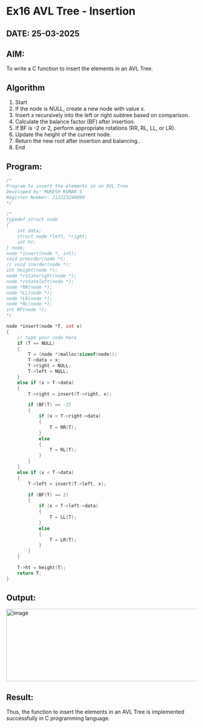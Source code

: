 # Ex16 AVL Tree - Insertion
## DATE: 25-03-2025
## AIM:
To write a C function to insert the elements in an AVL Tree.

## Algorithm
1. Start 
2. If the node is NULL, create a new node with value x. 
3. Insert x recursively into the left or right subtree based on comparison. 
4. Calculate the balance factor (BF) after insertion. 
5. If BF is -2 or 2, perform appropriate rotations (RR, RL, LL, or LR). 
6. Update the height of the current node. 
7. Return the new root after insertion and balancing.. 
8. End   

## Program:
```c
/*
Program to insert the elements in an AVL Tree
Developed by: MUKESH KUMAR S
Register Number: 212223240099 
*/

/*
typedef struct node
{
    int data;
    struct node *left, *right;
    int ht;
} node;
node *insert(node *, int);
void preorder(node *);
// void inorder(node *);
int height(node *);
node *rotateright(node *);
node *rotateleft(node *);
node *RR(node *);
node *LL(node *);
node *LR(node *);
node *RL(node *);
int BF(node *);
*/

node *insert(node *T, int x)
{
    // type your code here
    if (T == NULL)
    {
        T = (node *)malloc(sizeof(node));
        T->data = x;
        T->right = NULL;
        T->left = NULL;
    }
    else if (x > T->data)
    {
        T->right = insert(T->right, x);

        if (BF(T) == -2)
        {
            if (x > T->right->data)
            {
                T = RR(T);
            }
            else
            {
                T = RL(T);
            }
        }
    }
    else if (x < T->data)
    {
        T->left = insert(T->left, x);

        if (BF(T) == 2)
        {
            if (x < T->left->data)
            {
                T = LL(T);
            }
            else
            {
                T = LR(T);
            }
        }
    }

    T->ht = height(T);
    return T;
}
```

## Output:
<img width="1180" height="191" alt="image" src="https://github.com/user-attachments/assets/15af13b3-cabd-4e8d-ac1a-0b119f076533" />


## Result:
Thus, the function to insert the elements in an AVL Tree is implemented successfully in C programming language.
